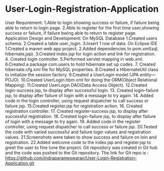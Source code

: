 # User-Login-Registration-Application

User Requirement:
1.Able to login showing success or failure, if failure being able to return to login page.
2.Able to register for the first time user,showing success or failure, if failure bwing able to return to register page.
Application Design and Development:
On MySQL Database
1.Created users schema.
2.Created a table user_login.
3.Insert 1 row of data.
On Eclipse IDE
1.Created a maven web app project.
2.Added dependencies to pom.xml(sql, hibernate,jsp).
3.Created index.jsp for login action and link for registration.
4. Created login controller. 
5.Performed servlet mapping in web.xml.
6.Created a package com.users to hold hibernate set up codes.
7. Created hibernate.cfg.xml file for MySQL properties.
8.Created a HIbernateUtil class to initialize the session factory.
9.Created a UserLogin model (JPA entity—POJO).
10.Created UserLogin.hbm.xml for doing the ORM(Object Relational Mapping).
11.Created UserLogin DAO(Data Access Object).
12.Created login-success jsp, to display after successful login.
13. Created login-failure jsp, to display after failure of login with a message to try again.
14. Added code in the login controller, using request dispatcher to call success or failure jsp.
15.Created register.jsp for registration action.
16. Created registration controller.
17. Created register-success jsp, to display after successful registration.
18. Created login-failure jsp, to display after failure of login with a message to try again.
19. Added code in the register controller, using request dispatcher to call success or failure jsp.
20.Tested the code with varied successful and failure login values and registration values.
21.Screenshots were taken to show success and failure on loin and registration.
22.Added welcome code to the index.jsp and register.jsp to greet the user to fine tune the project.
Git repository was created in Git hub and the code was pushed to the Git repository. The link for Git repo is : https://github.com/indraparameswaran/User-Login-Registration-Application.git
